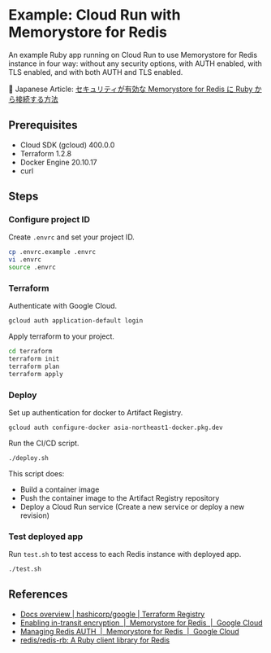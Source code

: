 # Example: Cloud Run with Memorystore for Redis

An example Ruby app running on Cloud Run to use Memorystore for Redis instance in four way: without any security options, with AUTH enabled, with TLS enabled, and with both AUTH and TLS enabled.

📰 Japanese Article: [セキュリティが有効な Memorystore for Redis に Ruby から接続する方法](https://zenn.dev/nownabe/articles/memorystore-for-redis-security-with-ruby)

## Prerequisites

* Cloud SDK (gcloud) 400.0.0
* Terraform 1.2.8
* Docker Engine 20.10.17
* curl

## Steps

### Configure project ID

Create `.envrc` and set your project ID.

```sh
cp .envrc.example .envrc
vi .envrc
source .envrc
```

### Terraform

Authenticate with Google Cloud.

```sh
gcloud auth application-default login
```

Apply terraform to your project.

```sh
cd terraform
terraform init
terraform plan
terraform apply
```

### Deploy

Set up authentication for docker to Artifact Registry.

```sh
gcloud auth configure-docker asia-northeast1-docker.pkg.dev
```

Run the CI/CD script.

```sh
./deploy.sh
```

This script does:

* Build a container image
* Push the container image to the Artifact Registry repository
* Deploy a Cloud Run service (Create a new service or deploy a new revision)

### Test deployed app

Run `test.sh` to test access to each Redis instance with deployed app.

```sh
./test.sh
```

## References

* [Docs overview | hashicorp/google | Terraform Registry](https://registry.terraform.io/providers/hashicorp/google/latest/docs)
* [Enabling in-transit encryption  |  Memorystore for Redis  |  Google Cloud](https://cloud.google.com/memorystore/docs/redis/enabling-in-transit-encryption)
* [Managing Redis AUTH  |  Memorystore for Redis  |  Google Cloud](https://cloud.google.com/memorystore/docs/redis/managing-auth)
* [redis/redis-rb: A Ruby client library for Redis](https://github.com/redis/redis-rb)
